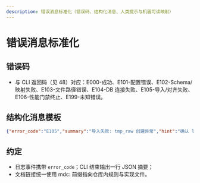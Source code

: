 ```yaml
---
description: 错误消息标准化（错误码、结构化消息、人类提示与机器可读映射）
---
```

# 错误消息标准化

## 错误码
- 与 CLI 返回码（见 48）对应：E000-成功、E101-配置错误、E102-Schema/映射失败、E103-文件路径错误、E104-DB 连接失败、E105-导入/对齐失败、E106-性能门禁终止、E199-未知错误。

## 结构化消息模板
```json
{"error_code":"E105","summary":"导入失败: tmp_raw 创建异常","hint":"确认 local_infile 与权限","action":"重试前执行 self_check","doc":"mdc:.cursor/rules/40-insert-align-performance-guardrails.mdc"}
```

## 约定
- 日志事件携带 `error_code`；CLI 结束输出一行 JSON 摘要；
- 文档链接统一使用 mdc: 前缀指向仓库内规则与实现文件。